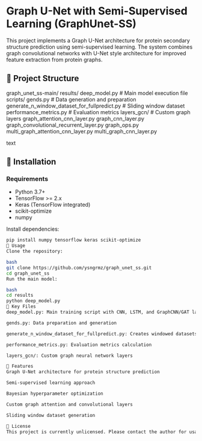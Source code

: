 # Graph U-Net with Semi-Supervised Learning (GraphUnet-SS)

This project implements a Graph U-Net architecture for protein secondary structure prediction using semi-supervised learning. The system combines graph convolutional networks with U-Net style architecture for improved feature extraction from protein graphs.

## 📂 Project Structure
graph_unet_ss-main/
results/
deep_model.py # Main model execution file
scripts/
gends.py # Data generation and preparation
generate_n_window_dataset_for_fullpredict.py # Sliding window dataset
performance_metrics.py # Evaluation metrics
layers_gcn/ # Custom graph layers
graph_attention_cnn_layer.py
graph_cnn_layer.py
graph_convolutional_recurrent_layer.py
graph_ops.py
multi_graph_attention_cnn_layer.py
multi_graph_cnn_layer.py

text

## 🔧 Installation

### Requirements
- Python 3.7+
- TensorFlow >= 2.x
- Keras (TensorFlow integrated)
- scikit-optimize
- numpy

Install dependencies:
```bash
pip install numpy tensorflow keras scikit-optimize
🚀 Usage
Clone the repository:

bash
git clone https://github.com/ysngrmz/graph_unet_ss.git
cd graph_unet_ss
Run the main model:

bash
cd results
python deep_model.py
📜 Key Files
deep_model.py: Main training script with CNN, LSTM, and GraphCNN/GAT layers

gends.py: Data preparation and generation

generate_n_window_dataset_for_fullpredict.py: Creates windowed datasets

performance_metrics.py: Evaluation metrics calculation

layers_gcn/: Custom graph neural network layers

🧪 Features
Graph U-Net architecture for protein structure prediction

Semi-supervised learning approach

Bayesian hyperparameter optimization

Custom graph attention and convolutional layers

Sliding window dataset generation

📄 License
This project is currently unlicensed. Please contact the author for usage permissions. (Article information will be added)
